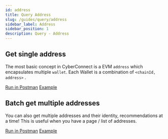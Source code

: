 ```yaml
---
id: address
title: Query Address
slug: /guides/query/address
sidebar_label: Address
sidebar_position: 1
description: Query - Address
---
```


## Get single address

The most basic concept in CyberConnect is a EVM `address` which encapsulates multiple `wallet`. Each Wallet is a combination of `<chainId, address>` .

[Run in Postman](https://www.postman.com/cyberconnect-v2/workspace/cyberconnect-v2/request/20133006-fd9325d2-5d4f-457a-8bf4-7b073fcad3ee) [Example](https://www.postman.com/cyberconnect-v2/workspace/cyberconnect-v2/example/20133006-a4a2cc7c-7d61-4c34-8584-9469c1604eea)

## Batch get multiple addresses

You can also get multiple addresses and their identity, recommendations at a time! This is useful when you have a page / list of addresses.

[Run in Postman](https://www.postman.com/cyberconnect-v2/workspace/cyberconnect-v2/request/20133006-117a4079-cbcf-444f-8d32-bac000e6b9ef) [Example](https://www.postman.com/cyberconnect-v2/workspace/cyberconnect-v2/example/20133006-c6f1e866-3784-4246-8c07-bab1e4348799)
